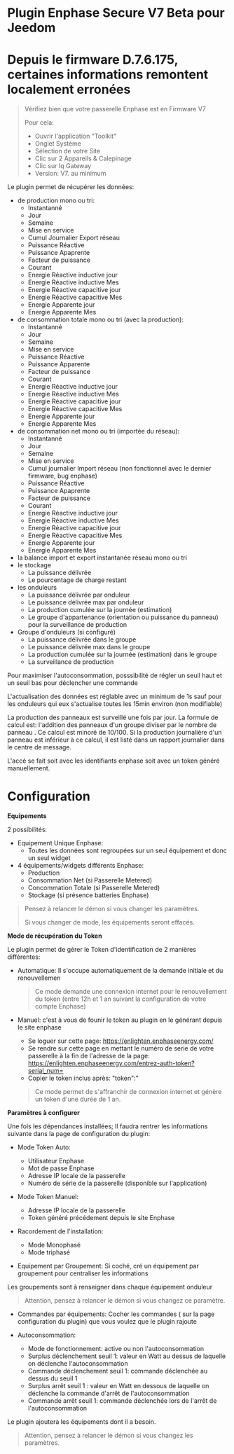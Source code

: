 # Plugin Enphase Secure V7 Beta pour Jeedom

# Depuis le firmware D.7.6.175, certaines informations remontent localement erronées

> Vérifiez bien que votre passerelle Enphase est en Firmware V7
> 
> Pour cela:
> * Ouvrir l'application "Toolkit"
> * Onglet Système
> * Sélection de votre Site
> * Clic sur 2 Appareils & Calepinage
> * Clic sur Iq Gateway
> * Version: V7. au minimum

Le plugin permet de récupérer les données: 
* de production mono ou tri:
    * Instantanné
    * Jour
    * Semaine
    * Mise en service
    * Cumul Journalier Export réseau
    * Puissance Réactive
    * Puissance Apaprente
    * Facteur de puissance
    * Courant
    * Energie Réactive inductive jour
    * Energie Réactive inductive Mes
    * Energie Réactive capacitive jour
    * Energie Réactive capacitive Mes
    * Energie Apparente jour
    * Energie Apparente Mes
* de consommation totale mono ou tri (avec la production):
    * Instantanné
    * Jour
    * Semaine
    * Mise en service
    * Puissance Réactive
    * Puissance Apparente
    * Facteur de puissance
    * Courant
    * Energie Réactive inductive jour
    * Energie Réactive inductive Mes
    * Energie Réactive capacitive jour
    * Energie Réactive capacitive Mes
    * Energie Apparente jour
    * Energie Apparente Mes
* de consommation net mono ou tri (importée du réseau):
    * Instantanné
    * Jour
    * Semaine
    * Mise en service
    * Cumul journalier Import réseau (non fonctionnel avec le dernier firmware, bug enphase)
    * Puissance Réactive
    * Puissance Apaprente
    * Facteur de puissance
    * Courant
    * Energie Réactive inductive jour
    * Energie Réactive inductive Mes
    * Energie Réactive capacitive jour
    * Energie Réactive capacitive Mes
    * Energie Apparente jour
    * Energie Apparente Mes
* la balance import et export instantanée réseau mono ou tri
* le stockage
    * La puissance délivrée
    * Le pourcentage de charge restant
* les onduleurs
    * La puissance délivrée par onduleur
    * Le puissance délivrée max par onduleur
    * La production cumulée sur la journée (estimation)
    * Le groupe d'appartenance (orientation ou puissance du panneau) pour la surveillance de production
* Groupe d'onduleurs (si configuré)
    * La puissance délivrée dans le groupe
    * Le puissance délivrée max dans le groupe
    * La production cumulée sur la journée (estimation) dans le groupe
    * La surveillance de production


Pour maximiser l'autoconsommation, posssibilité de régler un seuil haut et un seuil bas pour déclencher une commande

L'actualisation des données est réglable avec un minimum de 1s sauf pour les onduleurs qui eux s'actualise toutes les 15min environ (non modifiable)

La production des panneaux est surveillé une fois par jour. La formule de calcul est: l'addition des panneaux d'un groupe diviser par le nombre de panneau . Ce calcul est minoré de 10/100. Si la production journalière d'un panneau est inférieur à ce calcul, il est listé dans un rapport journalier dans le centre de message.

L'accé se fait soit avec les identifiants enphase soit avec un token généré manuellement.

# Configuration

**Equipements**

2 possibilités:
* Equipement Unique Enphase: 
   * Toutes les données sont regroupées sur un seul équipement et donc un seul widget
* 4 équipements/widgets différents Enphase:
   * Production
   * Consommation Net (si Passerelle Metered)
   * Concommation Totale (si Passerelle Metered)
   * Stockage (si présence batteries Enphase)
   
> Pensez à relancer le démon si vous changer les paramètres.
>
> Si vous changer de mode, les équipements seront effacés.

**Mode de récupération du Token**

Le plugin permet de gérer le Token d'identification de 2 manières différentes:
* Automatique: Il s'occupe automatiquement de la demande initiale et du renouvellemen
   > Ce mode demande une connexion internet pour le renouvellement du token (entre 12h et 1 an suivant la configuration de votre compte Enphase)

* Manuel: c'est à vous de founir le token au plugin en le générant depuis le site enphase
   * Se loguer sur cette page: https://enlighten.enphaseenergy.com/
   * Se rendre sur cette page en mettant le numéro de serie de votre passerelle à la fin de l'adresse de la page:  https://enlighten.enphaseenergy.com/entrez-auth-token?serial_num=<LE NUMERO DE SERIE DE VOTRE PASSERELLE> 
   * Copier le token inclus après: "token":"
   > Ce mode permet de s'affranchir de connexion internet et génère un token d'une durée de 1 an.

**Paramètres à configurer**

Une fois les dépendances installées;
Il faudra  rentrer les informations suivante dans la page de configuration du plugin:
* Mode Token Auto:
   * Utilisateur Enphase
   * Mot de passe Enphase
   * Adresse IP locale de la passerelle
   * Numéro de série de la passerelle (disponible sur l'application)
* Mode Token Manuel:
   * Adresse IP locale de la passerelle
   * Token généré précédement depuis le site Enphase

* Racordement de l'installation:
   * Mode Monophasé
   * Mode triphasé

* Equipement par Groupement:
Si coché, cré un équipement par groupement pour centraliser les informations

Les groupements sont à renseigner dans chaque équipement onduleur
>Attention, pensez à relancer le démon si vous changez ce paramètre.

* Commandes par équipements:
Cocher les commandes ( sur la page configuration du plugin) que vous voulez que le plugin rajoute

* Autoconsommation:
   * Mode de fonctionnement: active ou non l'autoconsommation
   * Surplus déclenchement seuil 1: valeur en Watt au dessus de laquelle on déclenche l'autoconsommation
   * Commande déclenchement seuil 1: commande déclenchée au dessus du seuil 1
   * Surplus arrêt seuil 1 : valeur en Watt en dessous de laquelle on déclenche la commande d'arrêt de l'autoconsommation
   * Commande arrêt seuil 1: commande déclenchée lors de l'arrêt de l'autoconsommation

Le plugin ajoutera les équipements dont il a besoin.

>Attention, pensez à relancer le démon si vous changez les paramètres.

